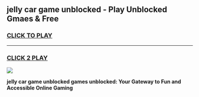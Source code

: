 
## jelly car game unblocked - Play Unblocked Gmaes & Free
<h3>
<a href="https://news.freeplayer.one?title=jelly_car_game_unblocked&ref=16F">CLICK TO PLAY</a></h3>
<hr>

<h3>
<a href="https://news.freeplayer.one?title=jelly_car_game_unblocked&ref=16F">CLICK 2 PLAY</a>
  
</h3>

<a href="https://news.freeplayer.one?title=jelly_car_game_unblocked&ref=16F/"><img src="https://clearcache.store/games.png"></a>


**jelly car game unblocked games unblocked: Your Gateway to Fun and Accessible Online Gaming**
